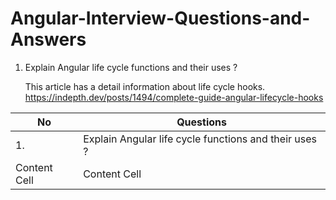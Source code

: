 # Angular-Interview-Questions-and-Answers

1. Explain Angular life cycle functions and their uses ?

   This article has a detail information about life cycle hooks. https://indepth.dev/posts/1494/complete-guide-angular-lifecycle-hooks

No            | Questions
------------- | -------------
1.            | Explain Angular life cycle functions and their uses ?
Content Cell  | Content Cell


